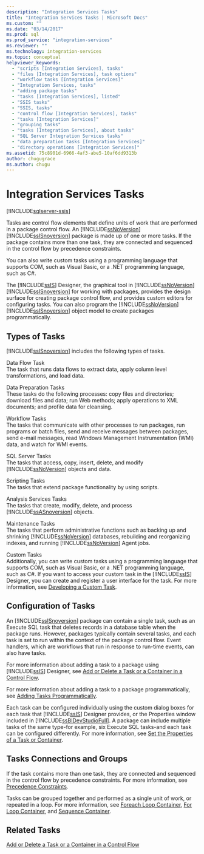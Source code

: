 ```yaml
---
description: "Integration Services Tasks"
title: "Integration Services Tasks | Microsoft Docs"
ms.custom: ""
ms.date: "03/14/2017"
ms.prod: sql
ms.prod_service: "integration-services"
ms.reviewer: ""
ms.technology: integration-services
ms.topic: conceptual
helpviewer_keywords: 
  - "scripts [Integration Services], tasks"
  - "files [Integration Services], task options"
  - "workflow tasks [Integration Services]"
  - "Integration Services, tasks"
  - "adding package tasks"
  - "tasks [Integration Services], listed"
  - "SSIS tasks"
  - "SSIS, tasks"
  - "control flow [Integration Services], tasks"
  - "tasks [Integration Services]"
  - "grouping tasks"
  - "tasks [Integration Services], about tasks"
  - "SQL Server Integration Services tasks"
  - "data preparation tasks [Integration Services]"
  - "directory operations [Integration Services]"
ms.assetid: 75c8901d-6966-4af3-abe5-10af6dd9313b
author: chugugrace
ms.author: chugu
---
```

# Integration Services Tasks

[!INCLUDE[sqlserver-ssis](../../includes/applies-to-version/sqlserver-ssis.md)]


  Tasks are control flow elements that define units of work that are performed in a package control flow. An [!INCLUDE[ssNoVersion](../../includes/ssnoversion-md.md)] [!INCLUDE[ssISnoversion](../../includes/ssisnoversion-md.md)] package is made up of one or more tasks. If the package contains more than one task, they are connected and sequenced in the control flow by precedence constraints.  
  
 You can also write custom tasks using a programming language that supports COM, such as Visual Basic, or a .NET programming language, such as C#.  
  
 The [!INCLUDE[ssIS](../../includes/ssis-md.md)] Designer, the graphical tool in [!INCLUDE[ssNoVersion](../../includes/ssnoversion-md.md)] [!INCLUDE[ssISnoversion](../../includes/ssisnoversion-md.md)] for working with packages, provides the design surface for creating package control flow, and provides custom editors for configuring tasks. You can also program the [!INCLUDE[ssNoVersion](../../includes/ssnoversion-md.md)] [!INCLUDE[ssISnoversion](../../includes/ssisnoversion-md.md)] object model to create packages programmatically.  
  
## Types of Tasks  
 [!INCLUDE[ssISnoversion](../../includes/ssisnoversion-md.md)] includes the following types of tasks.  
  
 Data Flow Task  
 The task that runs data flows to extract data, apply column level transformations, and load data.  
  
 Data Preparation Tasks  
 These tasks do the following processes: copy files and directories; download files and data; run Web methods; apply operations to XML documents; and profile data for cleansing.  
  
 Workflow Tasks  
 The tasks that communicate with other processes to run packages, run programs or batch files, send and receive messages between packages, send e-mail messages, read Windows Management Instrumentation (WMI) data, and watch for WMI events.  
  
 SQL Server Tasks  
 The tasks that access, copy, insert, delete, and modify [!INCLUDE[ssNoVersion](../../includes/ssnoversion-md.md)] objects and data.  
  
 Scripting Tasks  
 The tasks that extend package functionality by using scripts.  
  
 Analysis Services Tasks  
 The tasks that create, modify, delete, and process [!INCLUDE[ssASnoversion](../../includes/ssasnoversion-md.md)] objects.  
  
 Maintenance Tasks  
 The tasks that perform administrative functions such as backing up and shrinking [!INCLUDE[ssNoVersion](../../includes/ssnoversion-md.md)] databases, rebuilding and reorganizing indexes, and running [!INCLUDE[ssNoVersion](../../includes/ssnoversion-md.md)] Agent jobs.  
  
 Custom Tasks  
 Additionally, you can write custom tasks using a programming language that supports COM, such as Visual Basic, or a .NET programming language, such as C#. If you want to access your custom task in the [!INCLUDE[ssIS](../../includes/ssis-md.md)] Designer, you can create and register a user interface for the task. For more information, see [Developing a Custom Task](../../integration-services/extending-packages-custom-objects/task/developing-a-custom-task.md).  
  
## Configuration of Tasks  
 An [!INCLUDE[ssISnoversion](../../includes/ssisnoversion-md.md)] package can contain a single task, such as an Execute SQL task that deletes records in a database table when the package runs. However, packages typically contain several tasks, and each task is set to run within the context of the package control flow. Event handlers, which are workflows that run in response to run-time events, can also have tasks.  
  
 For more information about adding a task to a package using [!INCLUDE[ssIS](../../includes/ssis-md.md)] Designer, see [Add or Delete a Task or a Container in a Control Flow](../../integration-services/control-flow/add-or-delete-a-task-or-a-container-in-a-control-flow.md).  
  
 For more information about adding a task to a package programmatically, see [Adding Tasks Programmatically](../../integration-services/building-packages-programmatically/adding-tasks-programmatically.md).  
  
 Each task can be configured individually using the custom dialog boxes for each task that [!INCLUDE[ssIS](../../includes/ssis-md.md)] Designer provides, or the Properties window included in [!INCLUDE[ssBIDevStudioFull](../../includes/ssbidevstudiofull-md.md)]. A package can include multiple tasks of the same type-for example, six Execute SQL tasks-and each task can be configured differently. For more information, see [Set the Properties of a Task or Container](./add-or-delete-a-task-or-a-container-in-a-control-flow.md).  
  
## Tasks Connections and Groups  
 If the task contains more than one task, they are connected and sequenced in the control flow by precedence constraints. For more information, see [Precedence Constraints](../../integration-services/control-flow/precedence-constraints.md).  
  
 Tasks can be grouped together and performed as a single unit of work, or repeated in a loop. For more information, see [Foreach Loop Container](../../integration-services/control-flow/foreach-loop-container.md), [For Loop Container](../../integration-services/control-flow/for-loop-container.md), and [Sequence Container](../../integration-services/control-flow/sequence-container.md).  
  
## Related Tasks  
 [Add or Delete a Task or a Container in a Control Flow](../../integration-services/control-flow/add-or-delete-a-task-or-a-container-in-a-control-flow.md)  
  
